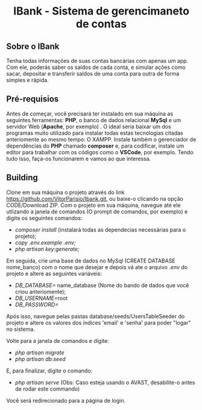 <h1 align="center">IBank - Sistema de gerencimaneto de contas</h1>

## Sobre o IBank

Tenha todas informações de suas contas bancárias com apenas um app. Com ele, poderás saber os saldos de cada conta, e simular ações como sacar, depositar e transferir saldos de uma conta para outra de forma simples e rápida. 

## Pré-requisios

Antes de começar, você precisará ter instalado em sua máquina as seguintes ferramentas:
<b>PHP</b>, o banco de dados relacional <b>MySql</b> e um servidor Web (<b>Apache</b>, por exemplo) .
O ideal seria baixar um dos programas muito utilizado para instalar todas estas tecnologias citadas anteriomente ao mesmo tempo: O XAMPP.
Instale também o gerenciador de dependências do <b>PHP</b> chamado <b>composer</b> e, para codificar, instale um editor para trabalhar com os códigos como o <b>VSCode</b>, por exemplo.
Tendo tudo isso, faça-os funcionarem e vamos ao que interessa.

## Building
Clone em sua máquina o projeto através do link https://github.com/VitorParisio/Ibank.git, ou baixe-o clicando na opção CODE/Download ZIP.
Com o projeto em sua máquina, navegue até ele utlizando a janela de comandos (O prompt de comandos, por exemplo) e digite os seguintes comandos:
- <i>composer install</i> (instalará todas as dependecias necessárias para o projeto);
- <i>copy .env.example .env;</i>
- <i>php artisan key:generate;</i>

Em seguida, crie uma base de dados no MySql (CREATE DATABASE nome_banco) com o nome que desejar e depois vá ate o arquivo <i>.env</i> do projeto e altere as seguintes variáveis:

- <i>DB_DATABASE=</i> name_database (Nome do bando de dados que você criou anteriomente);
- <i>DB_USERNAME=</i>root
- <i>DB_PASSWORD=</i>

Após isso, navegue pelas pastas database/seeds/UsersTableSeeder do projeto e altere os valores dos índices 'email' e 'senha' para poder "logar" no sistema.

Volte para a janela de comandos e digite:
- <i>php artisan migrate</i>
- <i>php artisan db:seed</i>

E, para finalizar, digite o comando:
- <i>php artisan serve</i> (Obs: Caso esteja usando o AVAST, desabilite-o antes de rodar este commando)

Você será redirecionado para a página de login.

